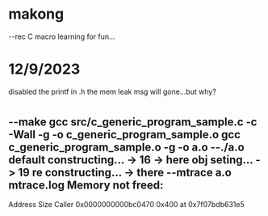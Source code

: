 # makong
--rec C macro learning
  for fun...

# 12/9/2023 
  disabled the printf in .h the mem leak msg will gone...but why?
#  
--make
  gcc src/c_generic_program_sample.c -c -Wall -g -o c_generic_program_sample.o
  gcc c_generic_program_sample.o -g -o a.o
--./a.o
  default constructing...
  -> 16
  -> here
  obj seting...
  -> 19
  re constructing...
  -> there
--mtrace a.o mtrace.log
  Memory not freed:
  -----------------
  Address     Size     Caller
  0x0000000000bc0470    0x400  at 0x7f07bdb631e5

